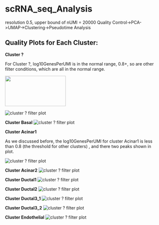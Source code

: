 # scRNA_seq_Analysis

resolution 0.5, upper bound of nUMI = 20000
Quality Control->PCA->UMAP->Clustering->Pseudotime Analysis 

## Quality Plots for Each Cluster:

**Cluster ?** 

For Cluster ?, log10GenesPerUMI is in the normal range, 0.8+, so are other filter conditions, which are all in the normal range. 

<img src="R_work_env/sl06202023_20000_resolution_0.5/cluster_quality_plot/scRNAseq_mSG_filtered_quest.png" width="200" height="100">

![cluster ? filter plot](R_work_env/sl06202023_20000_resolution_0.5/cluster_quality_plot/scRNAseq_mSG_filtered_quest.png)

**Cluster Basal** 
![cluster ? filter plot](R_work_env/sl06202023_20000_resolution_0.5/cluster_quality_plot/scRNAseq_mSG_filtered_basal.png)

**Cluster Acinar1** 

As we discussed before, the log10GenesPerUMI for cluster Acinar1 is less than 0.8 (the threshold for other clusters) , and there two peaks shown in plot.  

![cluster ? filter plot](R_work_env/sl06202023_20000_resolution_0.5/cluster_quality_plot/scRNAseq_mSG_filtered_acinar1.png)

**Cluster Acinar2** 
![cluster ? filter plot](R_work_env/sl06202023_20000_resolution_0.5/cluster_quality_plot/scRNAseq_mSG_filtered_acinar2.png)

**Cluster Ductal1** 
![cluster ? filter plot](R_work_env/sl06202023_20000_resolution_0.5/cluster_quality_plot/scRNAseq_mSG_filtered_ductal1.png)

**Cluster Ductal2** 
![cluster ? filter plot](R_work_env/sl06202023_20000_resolution_0.5/cluster_quality_plot/scRNAseq_mSG_filtered_ductal2.png)

**Cluster Ductal3_1** 
![cluster ? filter plot](R_work_env/sl06202023_20000_resolution_0.5/cluster_quality_plot/scRNAseq_mSG_filtered_ductal3_1.png)

**Cluster Ductal3_2** 
![cluster ? filter plot](R_work_env/sl06202023_20000_resolution_0.5/cluster_quality_plot/scRNAseq_mSG_filtered_ductal3_2.png)

**Cluster Endothelial** 
![cluster ? filter plot](R_work_env/sl06202023_20000_resolution_0.5/cluster_quality_plot/scRNAseq_mSG_filtered_endothelial.png)


